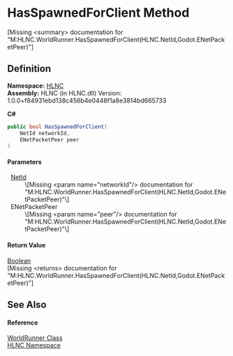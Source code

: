 # HasSpawnedForClient Method


\[Missing &lt;summary&gt; documentation for "M:HLNC.WorldRunner.HasSpawnedForClient(HLNC.NetId,Godot.ENetPacketPeer)"\]



## Definition
**Namespace:** <a href="N_HLNC">HLNC</a>  
**Assembly:** HLNC (in HLNC.dll) Version: 1.0.0+f84931ebd138c456b4e0448f1a8e3814bd665733

**C#**
``` C#
public bool HasSpawnedForClient(
	NetId networkId,
	ENetPacketPeer peer
)
```



#### Parameters
<dl><dt>  <a href="T_HLNC_NetId">NetId</a></dt><dd>\[Missing &lt;param name="networkId"/&gt; documentation for "M:HLNC.WorldRunner.HasSpawnedForClient(HLNC.NetId,Godot.ENetPacketPeer)"\]</dd><dt>  ENetPacketPeer</dt><dd>\[Missing &lt;param name="peer"/&gt; documentation for "M:HLNC.WorldRunner.HasSpawnedForClient(HLNC.NetId,Godot.ENetPacketPeer)"\]</dd></dl>

#### Return Value
<a href="https://learn.microsoft.com/dotnet/api/system.boolean" target="_blank" rel="noopener noreferrer">Boolean</a>  
\[Missing &lt;returns&gt; documentation for "M:HLNC.WorldRunner.HasSpawnedForClient(HLNC.NetId,Godot.ENetPacketPeer)"\]

## See Also


#### Reference
<a href="T_HLNC_WorldRunner">WorldRunner Class</a>  
<a href="N_HLNC">HLNC Namespace</a>  
